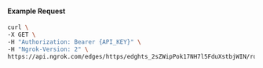 <!-- Code generated for API Clients. DO NOT EDIT. -->

#### Example Request

```bash
curl \
-X GET \
-H "Authorization: Bearer {API_KEY}" \
-H "Ngrok-Version: 2" \
https://api.ngrok.com/edges/https/edghts_2sZWipPok17NH7l5FduXstbjWIN/routes/edghtsrt_2sZWiox93udwptiw3S1bRz0j23e/backend
```
